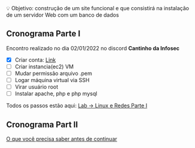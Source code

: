 
<aside>
💡  Objetivo: construção de um site funcional e que consistirá na instalação de um servidor Web com um banco de dados

</aside>

## Cronograma Parte I

Encontro realizado no dia 02/01/2022 no discord **Cantinho da Infosec**

- [x]  Criar conta: [Link](https://portal.aws.amazon.com/billing/signup#/start/email)
- [ ]  Criar instancia(ec2) VM
- [ ]  Mudar permissão arquivo .pem
- [ ]  Logar máquina virtual via SSH
- [ ]  Virar usuário root
- [ ]  Instalar apache, php e php mysql

Todos os passos estão aqui: [Lab → Linux e Redes Parte I](https://denim-flight-0a6.notion.site/Lab-Linux-e-Redes-f79242e6db3b4a6184e9e413c0956b35)

## Cronograma Part II

[O que você precisa saber antes de continuar](https://denim-flight-0a6.notion.site/Lab-Linux-e-Redes-Parte-II-pre-estudo-129f5e1c738240b6bc4ff4dc1e8cf047)